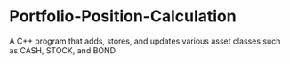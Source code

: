 # Portfolio-Position-Calculation
A C++ program that adds, stores, and updates various asset classes such as CASH, STOCK, and BOND
